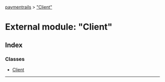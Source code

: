[paymentrails](../README.md) > ["Client"](../modules/_client_.md)



# External module: "Client"

## Index

### Classes

* [Client](../classes/_client_.client.md)



---
